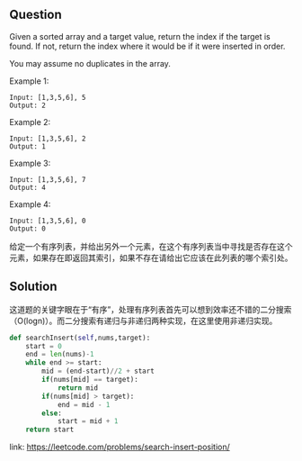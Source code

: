 ## Question


Given a sorted array and a target value, return the index if the target is found. If not, return the index where it would be if it were inserted in order.

You may assume no duplicates in the array.

Example 1:
```
Input: [1,3,5,6], 5
Output: 2
```
Example 2:
```
Input: [1,3,5,6], 2
Output: 1
```
Example 3:
```
Input: [1,3,5,6], 7
Output: 4
```
Example 4:
```
Input: [1,3,5,6], 0
Output: 0
```
给定一个有序列表，并给出另外一个元素，在这个有序列表当中寻找是否存在这个元素，如果存在即返回其索引，如果不存在请给出它应该在此列表的哪个索引处。

## Solution

这道题的关键字眼在于“有序”，处理有序列表首先可以想到效率还不错的二分搜索（O(logn)）。而二分搜索有递归与非递归两种实现，在这里使用非递归实现。

```python
def searchInsert(self,nums,target):
    start = 0
    end = len(nums)-1
    while end >= start:
        mid = (end-start)//2 + start
        if(nums[mid] == target):
            return mid
        if(nums[mid] > target):
            end = mid - 1
        else:
            start = mid + 1
    return start

```

link: https://leetcode.com/problems/search-insert-position/

